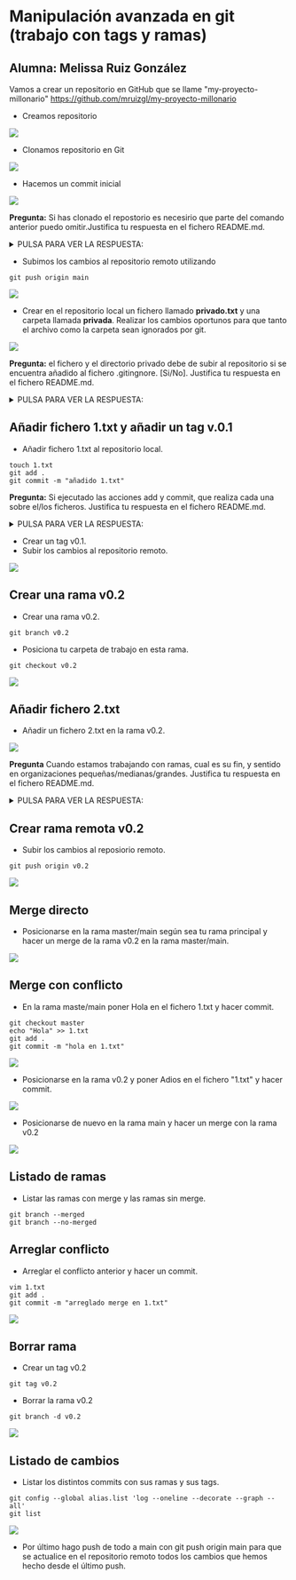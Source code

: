 <div>

# Manipulación avanzada en git (trabajo con tags y ramas)
## Alumna: Melissa Ruiz González

Vamos a crear un repositorio en GitHub que se llame "my-proyecto-millonario" https://github.com/mruizgl/my-proyecto-millonario
- Creamos repositorio
<img src = "images/captura1.png">

- Clonamos repositorio en Git
  
<img src = "images/captura3.png">

- Hacemos un commit inicial
<img src = "images/captura2.png">

__Pregunta:__ Si has clonado el repostorio es necesirio que parte del comando anterior puedo omitir.Justifica tu respuesta en el fichero README.md.
<details>
  <summary>PULSA PARA VER LA RESPUESTA:</summary>
El push porque lo cloné con todo hecho sin añadir nada.

</details>

- Subimos los cambios al repositorio remoto utilizando
```
git push origin main
```
<img src = "images/captura4.png">

- Crear en el repositorio local un fichero llamado __privado.txt__ y una carpeta llamada __privada__. Realizar los cambios oportunos para que tanto el archivo como la carpeta sean ignorados por git.
<img src = "images/captura6.png">

__Pregunta:__ el fichero y el directorio privado debe de subir al repositorio si se encuentra añadido al fichero .gitingnore. [Si/No]. Justifica tu respuesta en el fichero README.md.


<details>
  <summary>PULSA PARA VER LA RESPUESTA:</summary>
No, el fichero y el directorio privado no deben subirse al repositorio si se encuentran añadidos al archivo .gitignore.

El archivo .gitignore se utiliza para especificar los archivos y directorios que deben excluirse del control de versiones y, por lo tanto, no deben subirse al repositorio Git.

</details>

## Añadir fichero 1.txt y añadir un tag v.0.1
- Añadir fichero 1.txt al repositorio local.
```
touch 1.txt
git add .
git commit -m "añadido 1.txt"
```
__Pregunta:__ Si ejecutado las acciones add y commit, que realiza cada una sobre el/los ficheros. Justifica tu respuesta en el fichero README.md.
<details>
  <summary>PULSA PARA VER LA RESPUESTA:</summary>
git add .: Agrega todos los archivos modificados y nuevos al área de preparación.  git commit toma esos cambios preparados y crea un nuevo commit en la historia del repositorio con un mensaje descriptivo. 


</details>

- Crear un tag v0.1.
- Subir los cambios al repositorio remoto.
<img src ="images/captura7.png">

## Crear una rama v0.2
- Crear una rama v0.2.
```
git branch v0.2
```
- Posiciona tu carpeta de trabajo en esta rama.
```
git checkout v0.2
```
<img src = "images/captura8.png">

## Añadir fichero 2.txt
- Añadir un fichero 2.txt en la rama v0.2.
<img src = "images/captura9.png">

__Pregunta__ Cuando estamos trabajando con ramas, cual es su fin, y sentido en organizaciones pequeñas/medianas/grandes. Justifica tu respuesta en el fichero README.md.
<details>
  <summary>PULSA PARA VER LA RESPUESTA:</summary>
__Propósito__
Propósito de las ramas:
Las ramas en Git tienen los siguientes propósitos generales:

Desarrollo paralelo: Permiten a los equipos de desarrollo trabajar en múltiples características o problemas al mismo tiempo sin interferirse mutuamente.

Experimentación y pruebas: Las ramas pueden utilizarse para probar nuevas características, soluciones o ideas sin afectar la rama principal del proyecto.

Mantenimiento y corrección de errores: Las ramas facilitan la corrección de errores y el mantenimiento a largo plazo del proyecto sin interrupciones en el desarrollo principal.

Gestión de versiones: Ayudan a gestionar versiones específicas del software o del proyecto, lo que es útil para liberar versiones estables.
__Tamaño de organizaciones__
Organizaciones Pequeñas:

Justificación: En organizaciones pequeñas, las ramas son útiles para facilitar la colaboración entre un pequeño número de desarrolladores. Permiten una gestión más efectiva de las características y los problemas a medida que evolucionan.
Uso: Las ramas pueden utilizarse para aislar nuevas funcionalidades o experimentos, y para corregir errores de manera ordenada. También permiten a los equipos mantener un flujo de trabajo limpio y establecer un proceso de revisión de código.
Organizaciones Medianas:

Justificación: En organizaciones medianas, el uso de ramas se vuelve aún más crítico a medida que aumenta la complejidad del proyecto y la cantidad de desarrolladores involucrados. Ayudan a evitar conflictos y a garantizar un desarrollo más controlado.
Uso: Además de los usos anteriores, las ramas se utilizan para gestionar la implementación de nuevas características, realizar pruebas exhaustivas y facilitar la colaboración entre equipos o departamentos.
Organizaciones Grandes:

Justificación: En organizaciones grandes, las ramas son fundamentales para mantener un flujo de trabajo eficiente y evitar el caos en el desarrollo. Ayudan a coordinar a grandes equipos de desarrollo y a mantener la estabilidad del proyecto.
Uso: Se utilizan para la gestión de múltiples equipos, la implementación de cambios significativos y la realización de pruebas exhaustivas. También son esenciales para el mantenimiento a largo plazo y la gestión de versiones.



</details>

## Crear rama remota v0.2
- Subir los cambios al reposiorio remoto.
```
git push origin v0.2
```
<img src = "images/captura10.png">

## Merge directo
- Posicionarse en la rama master/main según sea tu rama principal y hacer un merge de la rama v0.2 en la rama master/main.
<img src = "images/captura11.png">

## Merge con conflicto
- En la rama maste/main poner Hola en el fichero 1.txt y hacer commit.
```
git checkout master
echo "Hola" >> 1.txt
git add .
git commit -m "hola en 1.txt"
```
<img src = "images/captura12.png">

- Posicionarse en la rama v0.2 y poner Adios en el fichero "1.txt" y hacer commit.
<img src = images/captura13.png>

- Posicionarse de nuevo en la rama main y hacer un merge con la rama v0.2
<img src = "images/captura14.png">

## Listado de ramas
- Listar las ramas con merge y las ramas sin merge.
```
git branch --merged
git branch --no-merged
```
## Arreglar conflicto 
- Arreglar el conflicto anterior y hacer un commit.
```
vim 1.txt
git add .
git commit -m "arreglado merge en 1.txt"
```
<img src = "images/captura16.png">

## Borrar rama
- Crear un tag v0.2
```
git tag v0.2
```
- Borrar la rama v0.2
```
git branch -d v0.2
```
<img src = "images/captura19.png">

## Listado de cambios 
- Listar los distintos commits con sus ramas y sus tags.
```
git config --global alias.list 'log --oneline --decorate --graph --all'
git list
```

<img src = "images/captura20.png">

- Por último hago push de todo a main con git push origin main para que se actualice en el repositorio remoto todos los cambios que hemos hecho desde el último push.
</div>
